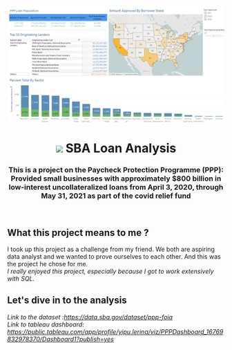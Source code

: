 <a href="#"><img width="800" height="auto" src="Readme/sba_tableau.png" height="150px"/></a>

<h1 align="center"> <img src="https://raw.githubusercontent.com/MartinHeinz/MartinHeinz/master/wave.gif" width="30px"> SBA Loan Analysis</h1>
<h3 align="center">This is a project on the Paycheck Protection Programme (PPP): <br> Provided small businesses with approximately $800 billion in low-interest uncollateralized loans from April 3, 2020, through May 31, 2021 as part of the covid relief fund</h3>

<br>

## What this project means to me ?
I took up this project as a challenge from my friend. We both are aspiring data analyst and we wanted to prove ourselves to each other. And this was the project he chose for me. <br> <i>I really enjoyed this project, especially because I got to work extensively with SQL.</i>

<h2> Let's dive in to the analysis</h2>

 <i>Link to the dataset :https://data.sba.gov/dataset/ppp-foia
 <br>Link to tableau dashboard: https://public.tableau.com/app/profile/yipu.lerina/viz/PPPDashboard_16769832978370/Dashboard1?publish=yes</i>




